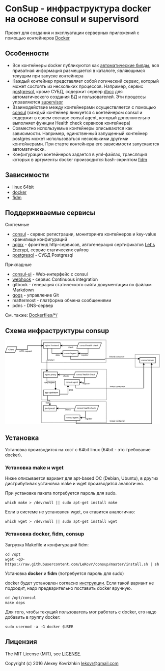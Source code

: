 # ConSup - инфраструктура docker на основе consul и supervisord

Проект для создания и эксплуатации серверных приложений с помощью контейнеров [Docker](https://www.docker.com/)

## Особенности

* Все контейнеры docker публикуются как [автоматические билды](https://registry.hub.docker.com/u/lekovr/), вся приватная информация размещается в каталоге, являющимся текущим при запуске контейнера
* Каждый контейнер представляет собой логический сервис, который может состоять из нескольких процессов. Например, сервис [postgresql](Dockerfiles/postgres/README.ru.md), кроме СУБД, содержит сервер [dbcc](https://github.com/LeKovr/dbcc) для автоматического создания БД и пользователей. Эти процессы управляются [supervisor](http://supervisord.org/)
* Взаимодействие между контейнерами осуществляется с помощью [consul](https://www.consul.io/) (каждый контейнер линкуется с контейнером consul и содержит в своем составе consul agent, который дополнительно выполняет функции Health check сервисов контейнера)
* Совместно используемые контейнеры описываются как зависимости. Например, единственный запущенный контейнер postgres может использоваться несколькими другими контейнерами. При старте контейнера его зависимости запускаются автоматически.
* Конфигурация контейнеров задается в yml-файлах, трансляция которых в аргументы docker производится bash-скриптом [fidm](https://github.com/LeKovr/fidm)

## Зависимости

* linux 64bit
* [docker](https://www.docker.com/)
* [fidm](https://github.com/LeKovr/fidm)

## Поддерживаемые сервисы

Системные
* [consul](Dockerfiles/consul/README.ru.md) - сервис регистрации, мониторинга контейнеров и key-value хранилище конфигураций
* [nginx](Dockerfiles/nginx/README.ru.md) - фронтенд http-сервисов, автогенерация сертификатов [Let's Encrypt](https://letsencrypt.org/), сервис статических сайтов
* [postgresql](Dockerfiles/postgres/README.ru.md) - СУБД Postgresql

Прикладные
* [consul-ui](Dockerfiles/consul/skel/README.ru.md) - Web-интерфейс с consul
* [webhook](Dockerfiles/webhook/skel/README.ru.md) - сервис Continuous integration
* gitbook - генерация статического сайта документации по файлам Markdown
* [gogs](Dockerfiles/gogs/skel/README.ru.md) - управление Git
* mattermost - платформа обмена сообщениями
* pdns - DNS-сервер

См. также: [Dockerfiles/*/](Dockerfiles/)

## Схема инфраструктуры consup

![Container structure](doc/consup.png)

## Установка

Установка производится на хост с 64bit linux (64bit - это требование docker).

### Установка **make** и **wget**

Ниже описывается вариант для apt-based ОС (Debian, Ubuntu), в других дистрибутивах установка make и wget производится аналогично.

При установке пакета потребуется пароль для sudo.

```
which make > /dev/null || sudo apt-get install make
```

Если в системе не установлен wget, он ставится аналогично:

```
which wget > /dev/null || sudo apt-get install wget
```

### Установка **docker**, **fidm**, **consup**

Загрузка Makefile и конфигураций fidm:

```
cd /opt
wget -qO- https://raw.githubusercontent.com/LeKovr/consup/master/install.sh | sh
```

Установка **docker** и **fidm** (потребуется пароль для sudo)

docker будет установлен согласно [инструкции](http://docs.docker.com/linux/step_one/). Если такой вариант не подходит, надо предварительно поставить docker вручную.

```
cd /opt/consul
make deps
```

Для того, чтобы текущий пользователь мог работать с docker, его надо добавить в группу docker:
```
sudo usermod -a -G docker $USER
```

## Лицензия

The MIT License (MIT), see [LICENSE](LICENSE).

Copyright (c) 2016 Alexey Kovrizhkin lekovr@gmail.com
